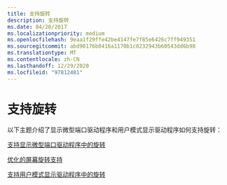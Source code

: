 ```yaml
---
title: 支持旋转
description: 支持旋转
ms.date: 04/20/2017
ms.localizationpriority: medium
ms.openlocfilehash: 9eaa1f29ffe42be4147fe7f85e6426c7ff949351
ms.sourcegitcommit: abd90176b0416a1170b1c0232943b60543dd6b98
ms.translationtype: MT
ms.contentlocale: zh-CN
ms.lasthandoff: 12/29/2020
ms.locfileid: "97812481"
---
```

# <a name="supporting-rotation"></a>支持旋转

以下主题介绍了显示微型端口驱动程序和用户模式显示驱动程序如何支持旋转：

[支持显示微型端口驱动程序中的旋转](supporting-rotation-in-a-display-miniport-driver.md)

[优化的屏幕旋转支持](optimized-screen-rotation-support.md)

[支持用户模式显示驱动程序中的旋转](supporting-rotation-in-a-user-mode-display-driver.md)
